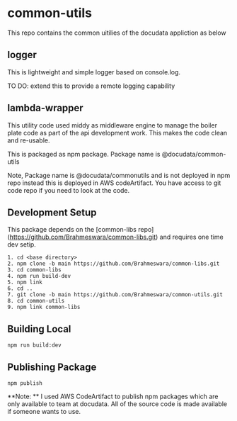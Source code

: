 # common-utils
This repo contains the common uitilies of the docudata appliction as below


## logger
This is lightweight and simple logger based on console.log. 

TO DO: extend this to provide a remote logging capability
    
## lambda-wrapper
This utility code used middy as middleware engine to manage the boiler plate code as part 
of the api development work. This makes the code clean and re-usable.

This is packaged as npm package. Package name is @docudata/common-utils

Note, Package name is @docudata/commonutils and is not deployed in npm repo instead this is deployed in AWS codeArtifact. You have access to git code repo if you need to look at the code.

## Development Setup

This package depends on the [common-libs repo] (https://github.com/Brahmeswara/common-libs.git)
and requires one time dev setip.

```
1. cd <base directory>
2. npm clone -b main https://github.com/Brahmeswara/common-libs.git
3. cd common-libs
4. npm run build-dev
5. npm link
6. cd .. 
7. git clone -b main https://github.com/Brahmeswara/common-utils.git
8. cd common-utils
9. npm link common-libs
```

## Building Local

`npm run build:dev`  

## Publishing Package

`npm publish`

**Note: ** I used AWS CodeArtifact to publish npm packages which are only available to team at docudata. All of the source code is made available if someone wants to use. 




